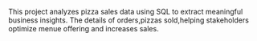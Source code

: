 This project analyzes pizza sales data using SQL to extract meaningful business insights.
The details of orders,pizzas sold,helping stakeholders optimize menue offering and increases sales.


  
